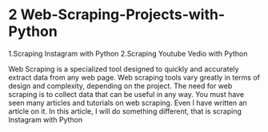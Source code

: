 # 2 Web-Scraping-Projects-with-Python
1.Scraping Instagram with Python
2.Scraping Youtube Vedio with Python

Web Scraping is a specialized tool designed to quickly and accurately extract data from any web page. Web scraping tools vary greatly in terms of design and complexity, depending on the project. 
The need for web scraping is to collect data that can be useful in any way.  You must have seen many articles and tutorials on web scraping. Even I have written an article on it. In this article, I will do something different, that is scraping Instagram with Python
